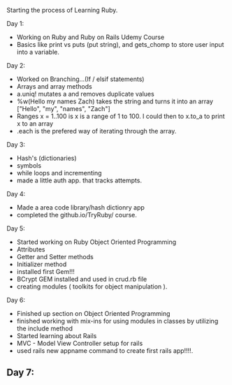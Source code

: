 Starting the process of Learning Ruby.

Day 1: 
  - Working on Ruby and Ruby on Rails Udemy Course 
  - Basics like print vs puts (put string), and gets_chomp to store user input into a variable.

Day 2: 
  - Worked on Branching...(If / elsif statements)
  - Arrays and array methods 
  - a.uniq! mutates a and removes duplicate values 
  - %w(Hello my names Zach) takes the string and turns it into an array ["Hello", "my", "names", "Zach"]
  - Ranges x = 1..100 is x is a range of 1 to 100. I could then to x.to_a to print x to an array
  - .each is the prefered way of iterating through the array.

Day 3:
  - Hash's (dictionaries)
  - symbols
  - while loops and incrementing
  - made a little auth app. that tracks attempts.

Day 4:
  - Made a area code library/hash dictionry app 
  - completed the github.io/TryRuby/  course.

Day 5:
  - Started working on Ruby Object Oriented Programming 
  - Attributes
  - Getter and Setter methods
  - Initializer method
  - installed first Gem!!!
  - BCrypt GEM installed and used in crud.rb file
  - creating modules ( toolkits for object manipulation ).

Day 6:
  - Finished up section on Object Oriented Programming 
  - finished working with mix-ins for using modules in classes by utilizing the include method 
  - Started learning about Rails
  - MVC - Model View Controller setup for rails 
  - used rails new appname command to create first rails app!!!!.

Day 7:
  - 







